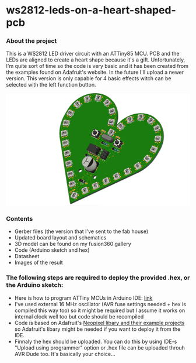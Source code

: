 # ws2812-leds-on-a-heart-shaped-pcb

### About the project
This is a WS2812 LED driver circuit with an ATTiny85 MCU. PCB and the LEDs are aligned to create a heart shape because it's a gift.  Unfortunately, I'm quite sort of time so the code is very basic and it has been created from the examples found on Adafruit's website. In the future I'll upload a newer version. This version is only capable for 4 basic effects witch can be selected with the left function button.

![image of the pcb](images/7.PNG)

### Contents
* Gerber files (the version that I've sent to the fab house)
* Updated board layout and schematics
* 3D model can be found on my fusion360 gallery
* Code (Arduino sketch and hex)
* Datasheet
* Images of the result

### The following steps are required to deploy the provided .hex, or the Arduino sketch:
* Here is how to program ATTiny MCUs in Arduino IDE: [link](http://highlowtech.org/?p=1695)
* I've used external 16 MHz oscillator (AVR fuse settings needed + hex is compiled this way too) so it might be required but I assume it works on internal clock well too but code should be recompiled
* Code is based on Adafruit's [Neopixel libary and their example projects](https://learn.adafruit.com/adafruit-arduino-lesson-16-stepper-motors/breadboard-layout) so Adafruit's libary might be needed if you want to deploy it from the IDE.
* Finnaly the hex should be uploaded. You can do this by using IDE-s "Upload using programmer" option or .hex file can be uploaded throuh AVR Dude too. It's basically your choice...
